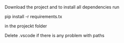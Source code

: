 Download the project and to install all dependencies run

pip install -r requirements.tx

in the projeckt folder

Delete .vscode if there is any problem with paths
